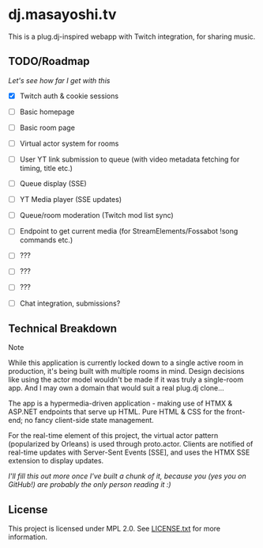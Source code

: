 # dj.masayoshi.tv

This is a plug.dj-inspired webapp with Twitch integration, for sharing music.

## TODO/Roadmap

*Let's see how far I get with this*

- [x] Twitch auth & cookie sessions
- [ ] Basic homepage
- [ ] Basic room page
- [ ] Virtual actor system for rooms
- [ ] User YT link submission to queue (with video metadata fetching for timing, title etc.)
- [ ] Queue display (SSE)
- [ ] YT Media player (SSE updates)
- [ ] Queue/room moderation (Twitch mod list sync)
- [ ] Endpoint to get current media (for StreamElements/Fossabot !song commands etc.)
- [ ] ???
- [ ] ???
- [ ] ???
- [ ] Chat integration, submissions?


## Technical Breakdown

> [!NOTE]
> While this application is currently locked down to a single active room in production, it's being built with multiple rooms in mind.
> Design decisions like using the actor model wouldn't be made if it was truly a single-room app.
> And I may own a domain that would suit a real plug.dj clone...

The app is a hypermedia-driven application - making use of HTMX & ASP\.NET endpoints that serve up HTML.
Pure HTML & CSS for the front-end; no fancy client-side state management.

For the real-time element of this project, the virtual actor pattern (popularized by Orleans) is used through proto.actor.
Clients are notified of real-time updates with Server-Sent Events [SSE], and uses the HTMX SSE extension to display updates.

*I'll fill this out more once I've built a chunk of it, because you (yes you on GitHub!) are probably the only person reading it :)*

## License

This project is licensed under MPL 2.0.
See [LICENSE.txt](LICENSE.txt) for more information.
